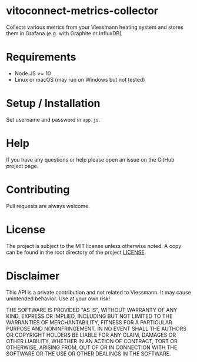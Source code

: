 # vitoconnect-metrics-collector

Collects various metrics from your Viessmann heating system and stores them in Grafana (e.g. with Graphite or InfluxDB)

# Requirements
* Node.JS >= 10
* Linux or macOS (may run on Windows but not tested)

# Setup / Installation
Set username and password in `app.js`.

# Help
If you have any questions or help please open an issue on the GitHub project page.

# Contributing
Pull requests are always welcome.

# License
The project is subject to the MIT license unless otherwise noted. A copy can be found in the root directory of the project [LICENSE](LICENSE).

# Disclaimer
This API is a private contribution and not related to Viessmann. It may cause unintended behavior. Use at your own risk!

THE SOFTWARE IS PROVIDED "AS IS", WITHOUT WARRANTY OF ANY KIND, EXPRESS OR
IMPLIED, INCLUDING BUT NOT LIMITED TO THE WARRANTIES OF MERCHANTABILITY,
FITNESS FOR A PARTICULAR PURPOSE AND NONINFRINGEMENT. IN NO EVENT SHALL THE
AUTHORS OR COPYRIGHT HOLDERS BE LIABLE FOR ANY CLAIM, DAMAGES OR OTHER
LIABILITY, WHETHER IN AN ACTION OF CONTRACT, TORT OR OTHERWISE, ARISING FROM,
OUT OF OR IN CONNECTION WITH THE SOFTWARE OR THE USE OR OTHER DEALINGS IN THE
SOFTWARE.
